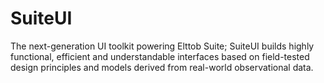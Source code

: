 # SuiteUI

The next-generation UI toolkit powering Elttob Suite; SuiteUI builds highly functional, efficient and understandable interfaces based on field-tested design principles and models derived from real-world observational data.